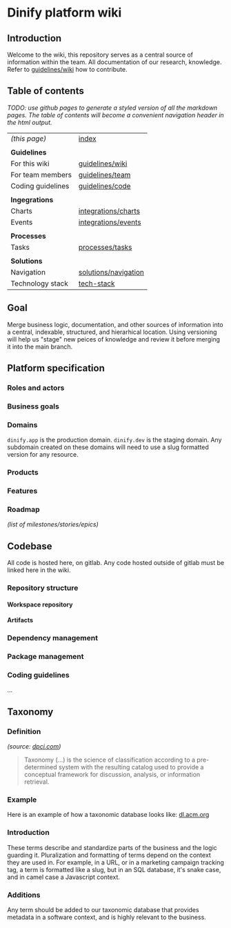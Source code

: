 # Dinify platform wiki
## Introduction
Welcome to the wiki, this repository serves as a central source of information within the team. All documentation of our research, knowledge. Refer to [guidelines/wiki](./guidelines/wiki.md) how to contribute.
## Table of contents
_TODO: use github pages to generate a styled version of all the markdown pages. The table of contents will become a convenient navigation header in the html output._

|  |  |
|--|--|
| _(this page)_ | [index](./index.md) |
| | |
| **Guidelines** | |
| For this wiki | [guidelines/wiki](./guidelines/wiki.md) |
| For team members | [guidelines/team](./guidelines/team.md) |
| Coding guidelines | [guidelines/code](./guidelines/code.md) |
| | |
| **Ingegrations** | |
| Charts | [integrations/charts](./integrations/charts.md) |
| Events | [integrations/events](./integrations/events.md) |
| | |
| **Processes** | 
| Tasks | [processes/tasks](./processes/tasks.md) |
| | |
| **Solutions** | |
| Navigation | [solutions/navigation](./solutions/navigation.md) |
| Technology stack | [tech-stack](./tech-stack.md) |

## Goal
Merge business logic, documentation, and other sources of information into a central, indexable, structured, and hierarhical location. Using versioning will help us "stage" new peices of knowledge and review it before merging it into the main branch.

## Platform specification
### Roles and actors
### Business goals
### Domains
`dinify.app` is the production domain.
`dinify.dev` is the staging domain. Any subdomain created on these domains will need to use a slug formatted version for any resource.
### Products
### Features
### Roadmap
_(list of milestones/stories/epics)_

## Codebase
All code is hosted here, on gitlab. Any code hosted outside of gitlab must be linked here in the wiki.
### Repository structure
#### Workspace repository
#### Artifacts
### Dependency management
### Package management
### Coding guidelines
...

## Taxonomy
### Definition
_(source: [dpci.com](https://www.dpci.com/insights/taxonomy-vs-metadata))_
>Taxonomy (...) is the science of classification according to a pre-determined system with the resulting catalog used to provide a conceptual framework for discussion, analysis, or information retrieval.

### Example
Here is an example of how a taxonomic database looks like:
[dl.acm.org](https://dl.acm.org/ccs/ccs_flat.cfm#10011007)


### Introduction
These terms describe and standardize parts of the business and the logic guarding it. Pluralization and formatting of terms depend on the context they are used in. For example, in a URL, or in a marketing campaign tracking tag, a term is formatted like a slug, but in an SQL database, it's snake case, and in camel case a Javascript context.  

### Additions
Any term should be added to our taxonomic database that provides metadata in a software context, and is highly relevant to the business.

